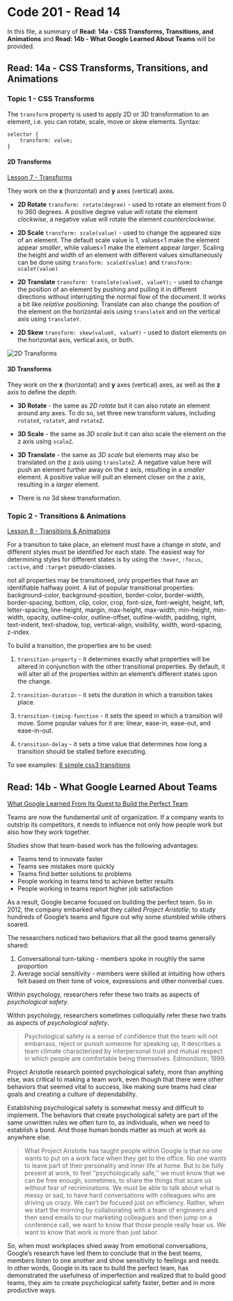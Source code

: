 # Code 201 - Read 14

In this file, a summary of **Read: 14a - CSS Transforms, Transitions, and Animations** and **Read: 14b - What Google Learned About Teams** will be provided.

## Read: 14a - CSS Transforms, Transitions, and Animations

### Topic 1 - CSS Transforms

The `transform` property is used to apply 2D or 3D transformation to an element, i.e. you can rotate, scale, move or skew elements. Syntax:

```
selector {
    transform: value;
}
```

#### 2D Transforms 

[Lesson 7 - Transforms](https://learn.shayhowe.com/advanced-html-css/css-transforms/)

They work on the **x** (horizontal) and **y** axes (vertical) axes.

* **2D Rotate** `transform: rotate(degree)` - used to rotate an element from 0 to 360 degrees. A positive degree value will rotate the element *clockwise*, a negative value will rotate the element *counterclockwise*.

* **2D Scale** `transform: scale(value)` - used to change the appeared size of an element. The default scale value is 1, values<1 make the element appear *smaller*, while values>1 make the element appear *larger*. Scaling the height and width of an element with different values simultaneously can be done using `transform: scaleX(value)` and `transform: scaleY(value)`

* **2D Translate** `transform: translate(valueX, valueY);` - used to change the position of an element by pushing and pulling it in different directions without interrupting the normal flow of the document. It works a bit like *relative positioning*. Translate can also change the position of the element on the horizontal axis using `translateX` and on the vertical axis using `translateY`.

* **2D Skew** `transform: skew(valueX, valueY)` - used to distort elements on the horizontal axis, vertical axis, or both.

![2D Transforms](https://miro.medium.com/max/1400/1*_NVMTnvHTM9teQxrVRlDeg.png)

#### 3D Transforms

They work on the **x** (horizontal) and **y** axes (vertical) axes, as well as the **z** axis to define the *depth*.

* **3D Rotate** - the same as *2D rotate* but it can also rotate an element around any axes. To do so, set three new transform values, including `rotateX`, `rotateY`, and `rotateZ`.

* **3D Scale** - the same as *3D scale* but it can also scale the element on the z axis using `scaleZ`.

* **3D Translate** - the same as *3D scale* but elements may also be translated on the z axis using `translateZ`. A negative value here will push an element further away on the z axis, resulting in a *smaller* element. A positive value will pull an element closer on the z axis, resulting in a *larger* element.

* There is no 3d skew transformation.

### Topic 2 - Transitions & Animations

[Lesson 8 - Transitions & Animations](https://learn.shayhowe.com/advanced-html-css/transitions-animations/)

For a transition to take place, an element must have a change in *state*, and different styles must be identified for each state. The easiest way for determining styles for different states is by using the `:hover`, `:focus`, `:active`, and `:target` pseudo-classes.

not all properties may be transitioned, only properties that have an identifiable halfway point. A list of popular transitional properties: background-color, background-position, border-color, border-width, border-spacing, bottom, clip, color, crop, font-size, font-weight, height, left, letter-spacing, line-height, margin, max-height, max-width, min-height, min-width, opacity, outline-color, outline-offset, outline-width, padding, right, text-indent, text-shadow, top, vertical-align, visibility, width, word-spacing, z-index.

To build a transition, the properties are to be used:

1. `transition-property` - it determines exactly what properties will be altered in conjunction with the other transitional properties. By default, it will alter all of the properties within an element’s different states upon the change.

2. `transition-duration` - it sets the duration in which a transition takes place.

3. `transition-timing-function` - it sets the speed in which a transition will move. Some popular values for it are: linear, ease-in, ease-out, and ease-in-out.

4. `transition-delay` - it sets a time value that determines how long a transition should be stalled before executing.

To see examples: [8 simple css3 transitions](http://www.webdesignerdepot.com/2014/05/8-simple-css3-transitions-that-will-wow-your-users)

## Read: 14b - What Google Learned About Teams

[What Google Learned From Its Quest to Build the Perfect Team](https://www.nytimes.com/2016/02/28/magazine/what-google-learned-from-its-quest-to-build-the-perfect-team.html)

Teams are now the fundamental unit of organization. If a company wants to outstrip its competitors, it needs to influence not only how people work but also how they work together.

Studies show that team-based work has the following advantages:

* Teams tend to innovate faster
* Teams see mistakes more quickly
* Teams find better solutions to problems
* People working in teams tend to achieve better results
* People working in teams report higher job satisfaction

As a result, Google became focused on building the perfect team. So in 2012, the company embarked what they called *Project Aristotle*; to study hundreds of Google’s teams and figure out why some stumbled while others soared.

The researchers noticed two behaviors that all the good teams generally shared:

1. Conversational turn-taking - members spoke in roughly the same proportion
2. Average social sensitivity - members were skilled at intuiting how others felt based on their tone of voice, expressions and other nonverbal cues.

Within psychology, researchers refer these two traits as aspects of *psychological safety*.

Within psychology, researchers sometimes colloquially refer these two traits as aspects of *psychological safety*.

> Psychological safety is a sense of confidence that the team will not embarrass, reject or punish someone for speaking up, It describes a team climate characterized by interpersonal trust and mutual respect in which people are comfortable being themselves. Edmondson, 1999.

Project Aristotle research pointed psychological safety, more than anything else, was critical to making a team work, even though that there were other behaviors that seemed vital to success, like making sure teams had clear goals and creating a culture of dependability.

Establishing psychological safety is somewhat messy and difficult to implement. The behaviors that create psychological safety are part of the same unwritten rules we often turn to, as individuals, when we need to establish a bond. And those human bonds matter as much at work as anywhere else.

> What Project Aristotle has taught people within Google is that no one wants to put on a work face when they get to the office. No one wants to leave part of their personality and inner life at home. But to be fully present at work, to feel ‘‘psychologically safe,’’ we must know that we can be free enough, sometimes, to share the things that scare us without fear of recriminations. We must be able to talk about what is messy or sad, to have hard conversations with colleagues who are driving us crazy. We can’t be focused just on efficiency. Rather, when we start the morning by collaborating with a team of engineers and then send emails to our marketing colleagues and then jump on a conference call, we want to know that those people really hear us. We want to know that work is more than just labor.

So, when most work­places shied away from emotional conversations, Google’s research have led them to conclude that in the best teams, members listen to one another and show sensitivity to feelings and needs. In other words, Google in its race to build the perfect team, has demonstrated the usefulness of imperfection and realized that to build good teams, they aim to create psychological safety faster, better and in more productive ways.
